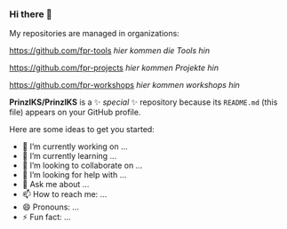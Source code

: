 ### Hi there 👋



My repositories are managed in organizations:


https://github.com/fpr-tools
_hier kommen die Tools hin_


https://github.com/fpr-projects
_hier kommen Projekte hin_


https://github.com/fpr-workshops
_hier kommen workshops hin_


**PrinzIKS/PrinzIKS** is a ✨ _special_ ✨ repository because its `README.md` (this file) appears on your GitHub profile.

Here are some ideas to get you started:

- 🔭 I’m currently working on ...
- 🌱 I’m currently learning ...
- 👯 I’m looking to collaborate on ...
- 🤔 I’m looking for help with ...
- 💬 Ask me about ...
- 📫 How to reach me: ...
- 😄 Pronouns: ...
- ⚡ Fun fact: ...

